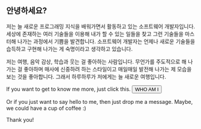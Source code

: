 ## 안녕하세요?

저는 늘 새로운 프로그래밍 지식을 배워가면서 활동하고 있는 소프트웨어 개발자입니다.
세상에 존재하는 여러 기술들을 이용해 내가 할 수 있는 일들을 찾고 그런 기술들을 마스터해 나가는 과정에서 기쁨을 발견합니다.
소프트웨어 개발자는 언제나 새로운 기술들을 습득하고 구현해 나가는 게 숙명이라고 생각하고 있습니다.

저는 여행, 음악 감상, 학습과 웃는 걸 좋아하는 사람입니다.
무언가를 주도적으로 해 나가는 걸 좋아하며 매사에 신중하려 하는 스타일이고 매일매일 발전해 나가는 제 모습을 보는 것을 좋아합니다.
그래서 하루하루가 저에게는 늘 새로운 여행입니다.

If you want to get to know me more, just click this. [<button class="btn btn-default">WHO AM I</button>](/about "Who the hell is this guy?")

Or if you just want to say hello to me, then just drop me a message. Maybe, we could have a cup of coffee :)

Thank you!
